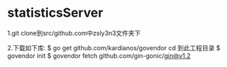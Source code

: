# statisticsServer

1.git clone到src/github.com中zsly3n3文件夹下

2.下载如下库:   $ go get github.com/kardianos/govendor
cd 到此工程目录  $ govendor init  $ govendor fetch github.com/gin-gonic/gin@v1.2
